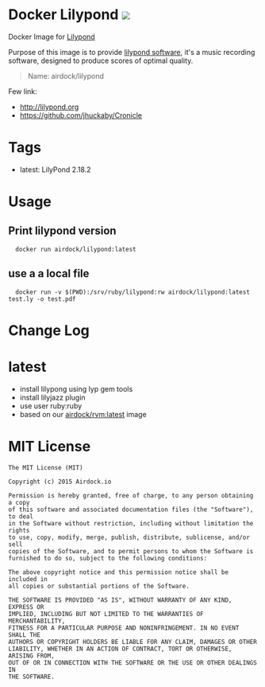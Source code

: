 # Docker Lilypond [![](https://images.microbadger.com/badges/image/airdock/lilypond:latest.svg)](https://microbadger.com/images/airdock/lilypond:latest "Get your own image badge on microbadger.com")


Docker Image for [Lilypond](http://lilypond.org/index.fr.html)

Purpose of this image is to provide [lilypond software](http://lilypond.org/index.fr.html), it's a music recording software, designed to produce scores of optimal quality.


> Name: airdock/lilypond

Few link:
 - http://lilypond.org
 - https://github.com/jhuckaby/Cronicle

# Tags

- latest: LilyPond 2.18.2

# Usage

## Print lilypond version
```
  docker run airdock/lilypond:latest
```

## use a a local file
```
  docker run -v $(PWD):/srv/ruby/lilypond:rw airdock/lilypond:latest test.ly -o test.pdf
```

# Change Log

# latest

- install lilypong using lyp gem tools
- install lilyjazz plugin
- use user ruby:ruby
- based on our [airdock/rvm:latest](https://github.com/airdock-io/docker-rvm) image


# MIT License

```
The MIT License (MIT)

Copyright (c) 2015 Airdock.io

Permission is hereby granted, free of charge, to any person obtaining a copy
of this software and associated documentation files (the "Software"), to deal
in the Software without restriction, including without limitation the rights
to use, copy, modify, merge, publish, distribute, sublicense, and/or sell
copies of the Software, and to permit persons to whom the Software is
furnished to do so, subject to the following conditions:

The above copyright notice and this permission notice shall be included in
all copies or substantial portions of the Software.

THE SOFTWARE IS PROVIDED "AS IS", WITHOUT WARRANTY OF ANY KIND, EXPRESS OR
IMPLIED, INCLUDING BUT NOT LIMITED TO THE WARRANTIES OF MERCHANTABILITY,
FITNESS FOR A PARTICULAR PURPOSE AND NONINFRINGEMENT. IN NO EVENT SHALL THE
AUTHORS OR COPYRIGHT HOLDERS BE LIABLE FOR ANY CLAIM, DAMAGES OR OTHER
LIABILITY, WHETHER IN AN ACTION OF CONTRACT, TORT OR OTHERWISE, ARISING FROM,
OUT OF OR IN CONNECTION WITH THE SOFTWARE OR THE USE OR OTHER DEALINGS IN
THE SOFTWARE.
```
